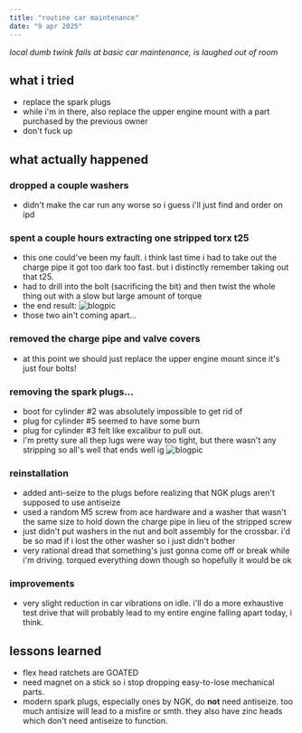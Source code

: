 ```yaml
---
title: "routine car maintenance"
date: "9 apr 2025"
---
```


*local dumb twink fails at basic car maintenance, is laughed out of room*

## what i tried
- replace the spark plugs
- while i'm in there, also replace the upper engine mount with a part purchased by the previous owner
- don't fuck up

## what actually happened
### dropped a couple washers
  - didn't make the car run any worse so i guess i'll just find and order on ipd
### spent a couple hours extracting one stripped torx t25
  - this one could've been my fault. i think last time i had to take out the charge pipe it got too dark too fast. but i distinctly remember taking out that t25.
  - had to drill into the bolt (sacrificing the bit) and then twist the whole thing out with a slow but large amount of torque
  - the end result: ![blogpic](/blogposts/stripped.jpg)
  - those two ain't coming apart...
### removed the charge pipe and valve covers
  - at this point we should just replace the upper engine mount since it's just four bolts!
### removing the spark plugs...
  - boot for cylinder #2 was absolutely impossible to get rid of
  - plug for cylinder #5 seemed to have some burn
  - plug for cylinder #3 felt like excalibur to pull out.
  - i'm pretty sure all thep lugs were way too tight, but there wasn't any stripping so all's well that ends well ig
    ![blogpic](/blogposts/excalibur.jpg)
### reinstallation
  - added anti-seize to the plugs before realizing that NGK plugs aren't supposed to use antiseize
  - used a random M5 screw from ace hardware and a washer that wasn't the same size to hold down the charge pipe in lieu of the stripped screw
  - just didn't put washers in the nut and bolt assembly for the crossbar. i'd be so mad if i lost the other washer so i just didn't bother
  - very rational dread that something's just gonna come off or break while i'm driving. torqued everything down though so hopefully it would be ok
### improvements
  - very slight reduction in car vibrations on idle. i'll do a more exhaustive test drive that will probably lead to my entire engine falling apart today, i think.

## lessons learned
- flex head ratchets are GOATED
- need magnet on a stick so i stop dropping easy-to-lose mechanical parts.
- modern spark plugs, especially ones by NGK, do **not** need antiseize. too much antisize will lead to a misfire or smth. they also have zinc heads which don't need antiseize to function.
